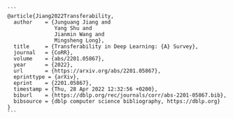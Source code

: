 ````
```
@article{Jiang2022Transferability,
  author    = {Junguang Jiang and
               Yang Shu and
               Jianmin Wang and
               Mingsheng Long},
  title     = {Transferability in Deep Learning: {A} Survey},
  journal   = {CoRR},
  volume    = {abs/2201.05867},
  year      = {2022},
  url       = {https://arxiv.org/abs/2201.05867},
  eprinttype = {arXiv},
  eprint    = {2201.05867},
  timestamp = {Thu, 28 Apr 2022 12:32:56 +0200},
  biburl    = {https://dblp.org/rec/journals/corr/abs-2201-05867.bib},
  bibsource = {dblp computer science bibliography, https://dblp.org}
}
```
````
